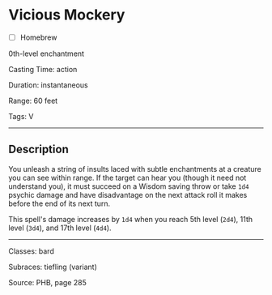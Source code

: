 # Vicious Mockery

- [ ] Homebrew

0th-level enchantment

Casting Time: action

Duration: instantaneous

Range: 60 feet

Tags: V

---

## Description
You unleash a string of insults laced with subtle enchantments at a creature you can see within range. If the target can hear you (though it need not understand you), it must succeed on a Wisdom saving throw or take `1d4` psychic damage and have disadvantage on the next attack roll it makes before the end of its next turn.

This spell's damage increases by `1d4` when you reach 5th level (`2d4`), 11th level (`3d4`), and 17th level (`4d4`).

---

Classes: bard

Subraces: tiefling (variant)

Source: PHB, page 285
